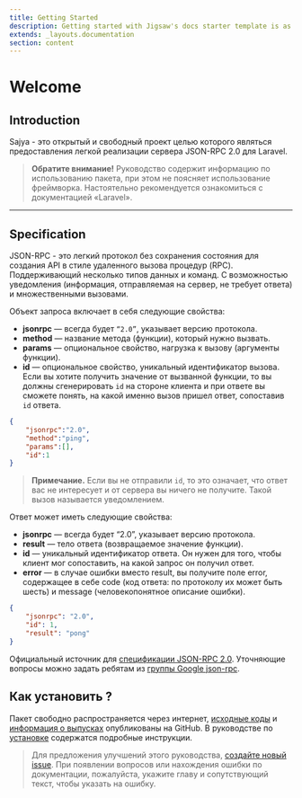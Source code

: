 ```yaml
---
title: Getting Started
description: Getting started with Jigsaw's docs starter template is as easy as 1, 2, 3.
extends: _layouts.documentation
section: content
---
```


# Welcome

## Introduction

Sajya - это открытый и свободный проект целью которого являться предоставления легкой реализации сервера JSON-RPC 2.0 для Laravel.


> **Обратите внимание!** Руководство содержит информацию по использованию пакета, при этом не поясняет использование фреймворка. Настоятельно рекомендуется ознакомиться с документацией «Laravel».


----

## Specification 

JSON-RPC - это легкий протокол без сохранения состояния для создания API в стиле удаленного вызова процедур (RPC).
Поддерживающий несколько типов данных и команд. С возможностью уведомления (информация, отправляемая на сервер, не требует ответа) и множественными вызовами.

Объект запроса включает в себя следующие свойства:

- **jsonrpc** — всегда будет `“2.0”`, указывает версию протокола.
- **method** — название метода (функции), который нужно вызвать.
- **params** — опциональное свойство, нагрузка к вызову (аргументы функции).
- **id** — опциональное свойство, уникальный идентификатор вызова. Если вы хотите получить значение от вызванной функции, то вы должны сгенерировать `id` на стороне клиента и при ответе вы сможете понять, на какой именно вызов пришел ответ, сопоставив `id` ответа.

```json
{
    "jsonrpc":"2.0",
    "method":"ping",
    "params":[],
    "id":1
}
```

> **Примечание.** Если вы не отправили `id`, то это означает, что ответ вас не интересует и от сервера вы ничего не получите. Такой вызов называется уведомлением.


Ответ может иметь следующие свойства:

- **jsonrpc** — всегда будет “2.0”, указывает версию протокола.
- **result** — тело ответа (возвращаемое значение функции).
- **id** — уникальный идентификатор ответа. Он нужен для того, чтобы клиент мог сопоставить, на какой запрос он получил ответ.
- **error** — в случае ошибки вместо result, вы получите поле error, содержащее в себе code (код ответа: по протоколу их может быть шесть) и message (человекопонятное описание ошибки).

```json
{
    "jsonrpc": "2.0",
    "id": 1,
    "result": "pong"
}
```

Официальный источник для [спецификации JSON-RPC 2.0](http://www.jsonrpc.org/specification). Уточняющие вопросы можно задать ребятам из [группы Google json-rpc](http://groups.google.com/group/json-rpc).


## Как установить ?

Пакет свободно распространяется через интернет, [исходные коды](https://github.com/sajya/server) и [информация о выпусках](https://github.com/sajya/server/releases) опубликованы на GitHub.
В руководстве по [установке](/docs/installation/) содержатся подробные инструкции. 


> Для предложения улучшений этого руководства, [создайте новый issue](https://github.com/sajya/sajya.github.io/issues/new). 
При появлении вопросов или нахождения ошибки по документации, пожалуйста, укажите главу и сопутствующий текст, чтобы указать на ошибку.
